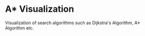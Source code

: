 # A* Visualization
Visualization of search algorithms such as Dijkstra's Algorithm, A* Algorithm etc.
